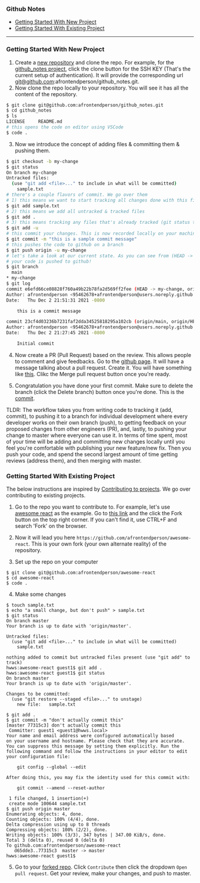 ### **Github Notes**

- [Getting Started With New Project](#getting-started-with-new-project)
- [Getting Started With Existing Project](#getting-started-with-existing-project)

---

### Getting Started With New Project

1. Create a [new repository](https://github.com/new) and clone the repo. For example, for the [github_notes project](https://github.com/afrontendperson/github_notes), click the clone button for the SSH KEY (That's the current setup of authentication). It will provide the corresponding url git@github.com:afrontendperson/github_notes.git.
2. Now clone the repo locally to your repository. You will see it has all the content of the repository.

```bash
$ git clone git@github.com:afrontendperson/github_notes.git
$ cd github_notes
$ ls
LICENSE		README.md
# this opens the code on editor using VSCode
$ code .
```

3. Now we introduce the concept of adding files & committing them & pushing them.

```bash
$ git checkout -b my-change
$ git status
On branch my-change
Untracked files:
  (use "git add <file>..." to include in what will be committed)
	sample.txt
# there's a couple flavors of commit. We go over them
# 1) this means we want to start tracking all changes done with this file
$ git add sample.txt
# 2) this means we add all untracked & tracked files
$ git add .
# 3) this means tracking any files that's already tracked (git status tells which file is tracked vs untracked)
$ git add -u
# this commit your changes. This is now recorded locally on your machine. 
$ git commit -m "this is a sample commit message"
# this pushes the code to github on a branch
$ git push origin -u my-change
# let's take a look at our current state. As you can see from (HEAD -> my-change, origin/my-change)
# your code is pushed to github!
$ git branch
  main
* my-change
$ git log
commit e6efd66ce08828f760a49b22b78fa2d569ff2fee (HEAD -> my-change, origin/my-change)
Author: afrontendperson <95462678+afrontendperson@users.noreply.github.com>
Date:   Thu Dec 2 21:51:31 2021 -0800

    this is a commit message

commit 23cf4d03236b7231faf2dda34525818295a102cb (origin/main, origin/HEAD, main)
Author: afrontendperson <95462678+afrontendperson@users.noreply.github.com>
Date:   Thu Dec 2 21:27:45 2021 -0800

    Initial commit
```

4. Now create a PR (Pull Request) based on the review. This allows people to comment and give feedbacks. Go to the [github page](https://github.com/afrontendperson/github_notes). It will have a message talking about a pull request. Create it. You will have something like [this](https://github.com/afrontendperson/github_notes/pull/1). Clikc the Merge pull request button once you're ready.

5. Congratulation you have done your first commit. Make sure to delete the branch (click the Delete branch) button once you're done. This is the [commit](https://github.com/afrontendperson/github_notes/commit/ed179c49e273c1f731600928abd97d80cbc78778).

TLDR: The workflow takes you from writing code to tracking it (add, commit), to pushing it to a branch for individual development where every developer works on their own branch (push), to getting feedback on your proposed changes from other engineers (PR), and, lastly, to pushing your change to master where everyone can use it. 
In terms of time spent, most of your time will be adding and committing new changes locally until you feel you're comfortable with publishing your new feature/new fix. Then you push your code, and spend the second largest amount of time getting reviews (address them), and then merging with master.

### Getting Started With Existing Project

The below instructions are inspired by [Contributing to projects](https://docs.github.com/en/get-started/quickstart/contributing-to-projects). We go over contributing to existing projects.

1. Go to the repo you want to contribute to. For example, let's use [awesome react](https://github.com/enaqx/awesome-react) as the example. Go to [this link](https://github.com/enaqx/awesome-react) and the click the Fork button on the top right corner. If you can't find it, use CTRL+F and search 'Fork' on the browser.

2. Now it will lead you here `https://github.com/afrontendperson/awesome-react`. This is your own fork (your own alternate reality) of the repository.

3. Set up the repo on your computer
```
$ git clone git@github.com:afrontendperson/awesome-react
$ cd awesome-react
$ code .
```

4. Make some changes
```
$ touch sample.txt
$ echo "a small change, but don't push" > sample.txt
$ git status
On branch master
Your branch is up to date with 'origin/master'.

Untracked files:
  (use "git add <file>..." to include in what will be committed)
	sample.txt

nothing added to commit but untracked files present (use "git add" to track)
hwws:awesome-react guest1$ git add .
hwws:awesome-react guest1$ git status
On branch master
Your branch is up to date with 'origin/master'.

Changes to be committed:
  (use "git restore --staged <file>..." to unstage)
	new file:   sample.txt

$ git add .
$ git commit -m "don't actually commit this"
[master 77315c3] don't actually commit this
 Committer: guest1 <guest1@hwws.local>
Your name and email address were configured automatically based
on your username and hostname. Please check that they are accurate.
You can suppress this message by setting them explicitly. Run the
following command and follow the instructions in your editor to edit
your configuration file:

    git config --global --edit

After doing this, you may fix the identity used for this commit with:

    git commit --amend --reset-author

 1 file changed, 1 insertion(+)
 create mode 100644 sample.txt
$ git push origin master
Enumerating objects: 4, done.
Counting objects: 100% (4/4), done.
Delta compression using up to 8 threads
Compressing objects: 100% (2/2), done.
Writing objects: 100% (3/3), 347 bytes | 347.00 KiB/s, done.
Total 3 (delta 0), reused 0 (delta 0)
To github.com:afrontendperson/awesome-react
   d65dde3..77315c3  master -> master
hwws:awesome-react guest1$ 

```

5. Go to your [forked repo](https://github.com/afrontendperson/awesome-react). Click `Contribute` then click the dropdown `Open pull request`. Get your review, make your changes, and push to master.






